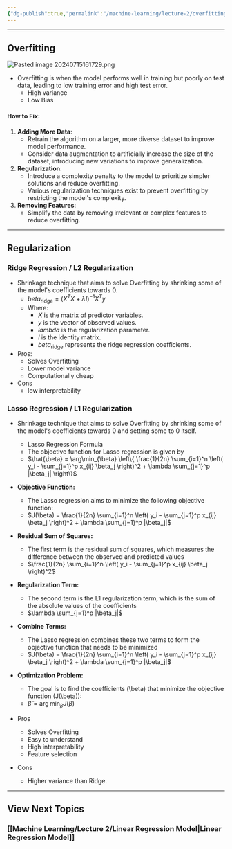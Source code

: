 ```yaml
---
{"dg-publish":true,"permalink":"/machine-learning/lecture-2/overfitting-and-regularization/","dgPassFrontmatter":true}
---
```


---
## Overfitting

![Pasted image 20240715161729.png](/img/user/Machine%20Learning/Lecture%202/Pasted%20image%2020240715161729.png)
- Overfitting is when the model performs well in training but poorly on test data, leading to low training error and high test error.
	- High variance
	- Low Bias
#### How to Fix:

1. **Adding More Data**:
    - Retrain the algorithm on a larger, more diverse dataset to improve model performance.
    - Consider data augmentation to artificially increase the size of the dataset, introducing new variations to improve generalization.
2. **Regularization**:
    - Introduce a complexity penalty to the model to prioritize simpler solutions and reduce overfitting.
    - Various regularization techniques exist to prevent overfitting by restricting the model's complexity.
3. **Removing Features**:
    - Simplify the data by removing irrelevant or complex features to reduce overfitting.
---
## Regularization
### Ridge Regression / L2 Regularization

- Shrinkage technique that aims to solve Overfitting by shrinking some of the model's coefficients towards 0.
	- $beta_{\text{ridge}} = (X^T X + \lambda I)^{-1} X^T y$
	- Where: 
		- $X$ is the matrix of predictor variables. 
		- $y$ is the vector of observed values. 
		- $lambda$ is the regularization parameter.
		- $I$ is the identity matrix.
		- $beta_{\text{ridge}}$ represents the ridge regression coefficients.
- Pros:
	- Solves Overfitting
	- Lower model variance
	- Computationally cheap
- Cons
	- low interpretability

### Lasso Regression / L1 Regularization

- Shrinkage technique that aims to solve Overfitting by shrinking some of the model's coefficients towards 0 and setting some to 0 itself.
	- Lasso Regression Formula
	- The objective function for Lasso regression is given by
	- $\hat{\beta} = \arg\min_{\beta} \left\{ \frac{1}{2n} \sum_{i=1}^n \left( y_i - \sum_{j=1}^p x_{ij} \beta_j \right)^2 + \lambda \sum_{j=1}^p |\beta_j| \right\}$

- **Objective Function:**

	- The Lasso regression aims to minimize the following objective function:
	- $J(\beta) = \frac{1}{2n} \sum_{i=1}^n \left( y_i - \sum_{j=1}^p x_{ij} \beta_j \right)^2 + \lambda \sum_{j=1}^p |\beta_j|$

- **Residual Sum of Squares:**

	- The first term is the residual sum of squares, which measures the difference between the observed and predicted values
	- $\frac{1}{2n} \sum_{i=1}^n \left( y_i - \sum_{j=1}^p x_{ij} \beta_j \right)^2$

- **Regularization Term:**

	- The second term is the L1 regularization term, which is the sum of the absolute values of the coefficients
	- $\lambda \sum_{j=1}^p |\beta_j|$
   
- **Combine Terms:**

	- The Lasso regression combines these two terms to form the objective function that needs to be minimized
	- $J(\beta) = \frac{1}{2n} \sum_{i=1}^n \left( y_i - \sum_{j=1}^p x_{ij} \beta_j \right)^2 + \lambda \sum_{j=1}^p |\beta_j|$

- **Optimization Problem:**

	- The goal is to find the coefficients \(\beta\) that minimize the objective function \(J(\beta)\):
	- $\hat{\beta} = \arg\min_{\beta} J(\beta)$
- Pros
	- Solves Overfitting
	- Easy to understand
	- High interpretability
	- Feature selection
- Cons
	- Higher variance than Ridge.
---
## View Next Topics

### [[Machine Learning/Lecture 2/Linear Regression Model\|Linear Regression Model]]